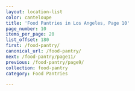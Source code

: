 ```yaml
---
layout: location-list
color: canteloupe
title: 'Food Pantries in Los Angeles, Page 10'
page_number: 10
items_per_page: 20
list_offset: 180
first: /food-pantry/
canonical_url: /food-pantry/
next: /food-pantry/page11/
previous: /food-pantry/page9/
collection: food-pantry
category: Food Pantries

---
```

